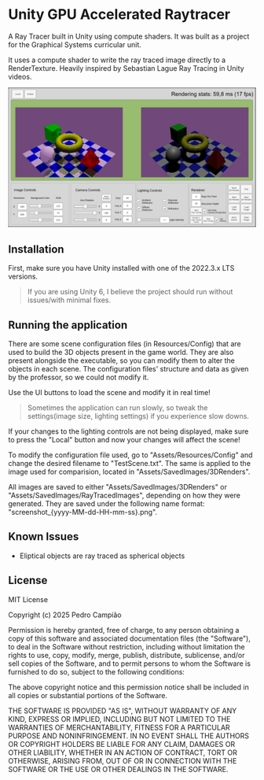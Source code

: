 # Unity GPU Accelerated Raytracer

A Ray Tracer built in Unity using compute shaders. It was built as a project for the Graphical Systems curricular unit.

It uses a compute shader to write the ray traced image directly to a RenderTexture. Heavily inspired by Sebastian Lague Ray Tracing in Unity videos.

![Screenshot of the application running showcasing the same scene side by side, rendered using the built in Unity Camera rendering system and my custom ray tracer](screenshots/app_running.png)

## Installation

First, make sure you have Unity installed with one of the 2022.3.x LTS versions.
> If you are using Unity 6, I believe the project should run without issues/with minimal fixes.

## Running the application

There are some scene configuration files (in Resources/Config) that are used to build the 3D objects present in the game world. They are also present alongside the executable, so you can modify them to alter the objects in each scene. The configuration files' structure and data as given by the professor, so we could not modify it.

Use the UI buttons to load the scene and modify it in real time!
> Sometimes the application can run slowly, so tweak the settings(image size, lighting settings) if you experience slow downs.

If your changes to the lighting controls are not being displayed, make sure to press the "Local" button and now your changes will affect the scene!

To modify the configuration file used, go to "Assets/Resources/Config" and change the desired filename to "TestScene.txt". The same is applied to the image used for comparision, located in "Assets/SavedImages/3DRenders".

All images are saved to either "Assets/SavedImages/3DRenders" or "Assets/SavedImages/RayTracedImages", depending on how they were generated. They are saved under the following name format: "screenshot_{yyyy-MM-dd-HH-mm-ss}.png".

## Known Issues
- Eliptical objects are ray traced as spherical objects
 
## License

MIT License

Copyright (c) 2025 Pedro Campião

Permission is hereby granted, free of charge, to any person obtaining a copy
of this software and associated documentation files (the "Software"), to deal
in the Software without restriction, including without limitation the rights
to use, copy, modify, merge, publish, distribute, sublicense, and/or sell
copies of the Software, and to permit persons to whom the Software is
furnished to do so, subject to the following conditions:

The above copyright notice and this permission notice shall be included in all
copies or substantial portions of the Software.

THE SOFTWARE IS PROVIDED "AS IS", WITHOUT WARRANTY OF ANY KIND, EXPRESS OR
IMPLIED, INCLUDING BUT NOT LIMITED TO THE WARRANTIES OF MERCHANTABILITY,
FITNESS FOR A PARTICULAR PURPOSE AND NONINFRINGEMENT. IN NO EVENT SHALL THE
AUTHORS OR COPYRIGHT HOLDERS BE LIABLE FOR ANY CLAIM, DAMAGES OR OTHER
LIABILITY, WHETHER IN AN ACTION OF CONTRACT, TORT OR OTHERWISE, ARISING FROM,
OUT OF OR IN CONNECTION WITH THE SOFTWARE OR THE USE OR OTHER DEALINGS IN THE
SOFTWARE.
